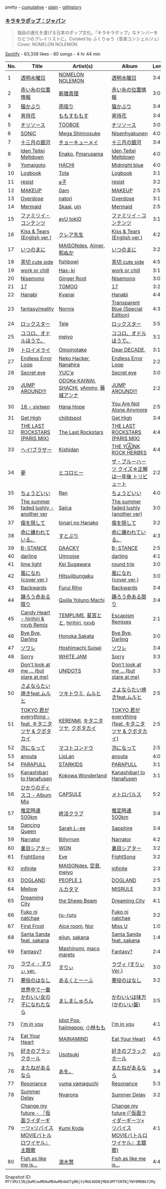 pretty - [cumulative](/playlists/cumulative/37i9dQZF1DWVlypmfyCIGr.md) - [plain](/playlists/plain/37i9dQZF1DWVlypmfyCIGr) - [githistory](https://github.githistory.xyz/mackorone/spotify-playlist-archive/blob/main/playlists/plain/37i9dQZF1DWVlypmfyCIGr)

### [キラキラポップ：ジャパン](https://open.spotify.com/playlist/37i9dQZF1DWVlypmfyCIGr)

> 独自の進化を遂げる日本のポップ文化。「キラキラポップ」なナンバーをひとつのプレイリストに。Curated by ふくりゅう（音楽コンシェルジュ）Cover: NOMELON NOLEMON

[Spotify](https://open.spotify.com/user/spotify) - 63,338 likes - 80 songs - 4 hr 44 min

| No. | Title | Artist(s) | Album | Length |
|---|---|---|---|---|
| 1 | [透明水曜日](https://open.spotify.com/track/11cHqGM2BiA75FwR5fLKvL) | [NOMELON NOLEMON](https://open.spotify.com/artist/3PRXdiVu8lUkeCKw4ZUX4B) | [透明水曜日](https://open.spotify.com/album/174wQBTQffHFDIoZi7RG1N) | 3:47 |
| 2 | [赤い糸の位置情報](https://open.spotify.com/track/3bKejTxIIH5JdkqZYJjwHP) | [新塘真理](https://open.spotify.com/artist/4zVYI9yNrr1SFPePXLdKgg) | [赤い糸の位置情報](https://open.spotify.com/album/1hoU4tb089tNGH3447CESi) | 3:05 |
| 3 | [猫かぶり](https://open.spotify.com/track/63YKp0qJprGUxgK5fl5bCz) | [雨宿り](https://open.spotify.com/artist/59BLjrTwyCqE9R4W1BovYK) | [猫かぶり](https://open.spotify.com/album/6dYJSeGgkI6kF3FeR8eapR) | 3:47 |
| 4 | [宵待花](https://open.spotify.com/track/4CjQk1sZGWFtObzzM5xZJi) | [ももすももす](https://open.spotify.com/artist/09xFgYi2WMH18mnuipigzN) | [宵待花](https://open.spotify.com/album/45lLNYMjahVEVOiDRrGcPe) | 3:49 |
| 5 | [チリソース](https://open.spotify.com/track/0puXMsnxiQiInzLWsAAdQo) | [TOOBOE](https://open.spotify.com/artist/0HZLpOSMHpalBlUnONhynN) | [チリソース](https://open.spotify.com/album/5dE8yVhNvFYkxVVMux6Kk9) | 3:04 |
| 6 | [SONiC](https://open.spotify.com/track/4f5YVTA1gjpVUQ8nW56qlJ) | [Mega Shinnosuke](https://open.spotify.com/artist/72owWXEwmyfKq3ajrajPAN) | [Nisenhyakunen](https://open.spotify.com/album/2CnyO0qAA0Cw2Otdtk0J2n) | 4:09 |
| 7 | [十三月の銀河](https://open.spotify.com/track/19R8lKats8O7XXFIu313tw) | [チョーキューメイ](https://open.spotify.com/artist/5ZFxExn8YICZm9JFo9dqTq) | [十三月の銀河](https://open.spotify.com/album/7u6Q2awmZfrVL1uIVIIVJ6) | 3:47 |
| 8 | [Iden Teitei Meltdown](https://open.spotify.com/track/3ChPJQvs0HvyNy7j3AbBzK) | [Enako](https://open.spotify.com/artist/0oC1SMfDzyyr7Tlzu2s63i), [Pmarusama](https://open.spotify.com/artist/7G6CzEvibsxpjfOIktMQEO) | [Iden Teitei Meltdown](https://open.spotify.com/album/2tCVHP4OBLBnz3bT7fz0G7) | 4:03 |
| 9 | [Yomaigoto](https://open.spotify.com/track/7xXSB4yb9b6DRxTrIdLpDJ) | [HACHI](https://open.spotify.com/artist/2ksMoRs5T9ErEe5H7gxv7C) | [Midnight blue](https://open.spotify.com/album/2bTfUWWhDsyehtTvaegNP6) | 4:07 |
| 10 | [Logbook](https://open.spotify.com/track/7Dm0vGq2EZnok8p2PQjkMH) | [Tota](https://open.spotify.com/artist/6RptmPevPKd4YVK1VRpK3F) | [Logbook](https://open.spotify.com/album/4XpPPretRm4hVnvBi3depc) | 3:17 |
| 11 | [resist](https://open.spotify.com/track/6khuTEUHWdsmBP0mq4OPUK) | [a子](https://open.spotify.com/artist/4ckGkK52pqm5j41Voz7lg4) | [resist](https://open.spotify.com/album/5Ra8mfJupN7wOuDJaCAdOi) | 3:26 |
| 12 | [MAKEUP](https://open.spotify.com/track/1rZR1s6E11pAsMjEJXz26m) | [0am](https://open.spotify.com/artist/5y1AqWocona4stBLsBw1UJ) | [MAKEUP](https://open.spotify.com/album/6pm0FkkNulaOjTU3MsVMu4) | 2:53 |
| 13 | [Overdose](https://open.spotify.com/track/2Dzzhb1oV5ckgOjWZLraIB) | [natori](https://open.spotify.com/artist/6WmXWHmfBMhupyIs8MSqtu) | [Overdose](https://open.spotify.com/album/1ieXthJ9zXRWqTU8ROAeJa) | 3:17 |
| 14 | [Mermaid](https://open.spotify.com/track/5KpPfyynOV0kCOaHXd5eeb) | [Skaai](https://open.spotify.com/artist/4L05lOQs0iZSVhrnnqS66E), [uin](https://open.spotify.com/artist/4QeHs1eoKjxJLPFOkgsNjw) | [Mermaid](https://open.spotify.com/album/5bmgJcXApczi08TVQGNR8F) | 2:54 |
| 15 | [ファミリイ・コンテンツ](https://open.spotify.com/track/67V5axrqkSQF6azx2GNAIj) | [ayU tokiO](https://open.spotify.com/artist/3hu4NDbJsdOALVe4K61lHE) | [ファミリイ・コンテンツ](https://open.spotify.com/album/7DWzRqtaOkiryJLcfVBo2m) | 3:17 |
| 16 | [Kiss & Tears \(English ver.\)](https://open.spotify.com/track/5PBKr0KjMP1E55K1yTZmWQ) | [クレア先生](https://open.spotify.com/artist/2UYorLBd8xM9DmDvneSN8V) | [Kiss & Tears \(English ver.\)](https://open.spotify.com/album/5DYtOuRDmco7yz0dcZf2ll) | 4:21 |
| 17 | [いつのまに](https://open.spotify.com/track/1VZMySTb2Sqs30c0FaO9H0) | [MAISONdes](https://open.spotify.com/artist/7LTiBdByoaUd329wCpmMcM), [Aimer](https://open.spotify.com/artist/0bAsR2unSRpn6BQPEnNlZm), [和ぬか](https://open.spotify.com/artist/6LesPuO1nhgJ2acJ4MjyBI) | [いつのまに](https://open.spotify.com/album/6fWI3YkfSUUL5QY1yfTDyB) | 3:28 |
| 18 | [茶切 cute side](https://open.spotify.com/track/2T687EjxU6Y55bBuNytiU9) | [fishbowl](https://open.spotify.com/artist/1nyeiKFHnbe9QsI8bOjGK5) | [茶切 cute side](https://open.spotify.com/album/3huDT0W6f2nmxKg5oPiZpi) | 4:56 |
| 19 | [work or chill](https://open.spotify.com/track/0QVVheKTQKBS8HGGsmNPa0) | [Has\-ki](https://open.spotify.com/artist/7pvleOZtwMfQPOkZ57czSA) | [work or chill](https://open.spotify.com/album/7h4sO9cTXIusK6yRn7BjxV) | 3:13 |
| 20 | [Nisemono](https://open.spotify.com/track/2pKk2VK9uSKfAq9rtDPJef) | [Ginger Root](https://open.spotify.com/artist/4UAW69682T7N0wrABUhqx0) | [Nisemono](https://open.spotify.com/album/7taDp3ENsj9voOAwVQ36PQ) | 3:01 |
| 21 | [17](https://open.spotify.com/track/4y5UUkODpbevMCHrWtLsXw) | [TOMOO](https://open.spotify.com/artist/6rm1uaZjykvKCobTzRPs35) | [17](https://open.spotify.com/album/4l3yoe3ghzhvn56iH4lT2Q) | 3:22 |
| 22 | [Hanabi](https://open.spotify.com/track/0jvIT6Y6Pioojp6zbWPwDg) | [Kyanai](https://open.spotify.com/artist/42ogLtXLVjZryRz9j1zvOm) | [Hanabi](https://open.spotify.com/album/2jN410OU5XoYoQ1DqF9f7K) | 4:43 |
| 23 | [fantasy/reality](https://open.spotify.com/track/0YhTBivh9612tbzoHBs1xs) | [Nornis](https://open.spotify.com/artist/4A1SkseOGbsBI0Q71vdTGx) | [Transparent Blue \(Special Edition\)](https://open.spotify.com/album/5XMHA1jR2yQKVbg46fLcWS) | 4:34 |
| 24 | [ロックスター](https://open.spotify.com/track/52G3NGUareSbVOKplhjTeF) | [Tele](https://open.spotify.com/artist/2DesRdo7rppo0VC8cR3vsf) | [ロックスター](https://open.spotify.com/album/3fR1I5UaWbiYzqNdSuEz3w) | 3:59 |
| 25 | [ココロ、オドルほうで。](https://open.spotify.com/track/3MKxwNgUa4FgU0cKBQSd9W) | [meiyo](https://open.spotify.com/artist/6ggtLFRSvZsS61lbxLujd9) | [ココロ、オドルほうで。](https://open.spotify.com/album/5ISBD7UVkovU4Hssok3i82) | 3:11 |
| 26 | [トロイメライ](https://open.spotify.com/track/3ilHK59gf2Rmw1QHr6bdnI) | [Omoinotake](https://open.spotify.com/artist/63ylN6WBUUxxMsySiDmr0B) | [Dear DECADE,](https://open.spotify.com/album/2Q7v2wgfYIuZ2JoPa3Puhr) | 3:12 |
| 27 | [Endless Error Loop](https://open.spotify.com/track/3xI52ha4Ag5o78QqwelqCa) | [Neko Hacker](https://open.spotify.com/artist/2aQ9IoRPwXEhhBVj4wbS46), [Nanahira](https://open.spotify.com/artist/0bkkiFN0ghGl4j9aLi3oQx) | [Endless Error Loop](https://open.spotify.com/album/6rUl03lRJOSYK9wWVVizAY) | 2:23 |
| 28 | [Secret eve](https://open.spotify.com/track/3KQ2B0Jdq8PKcW39waajw3) | [YUC'e](https://open.spotify.com/artist/0jP8a2o9Mw5qYoUz1SnQ2A) | [Secret eve](https://open.spotify.com/album/3Iocwv8gZ201XV0bhpt4io) | 3:08 |
| 29 | [JUMP AROUND!!!](https://open.spotify.com/track/7MKxz4nq4BIOXTtUTcH9Dg) | [ODOKe KAIWAI](https://open.spotify.com/artist/1Rri672GeKLDX6hKZmgD9r), [SHACHI](https://open.spotify.com/artist/7cbMeZ6uWpXjamJTYM5KFy), [yAmmy](https://open.spotify.com/artist/7CzfV6xtLAposyHU4l2vlf), [藤城アンナ](https://open.spotify.com/artist/0l6K2KUMZbbFPb1Tqqrsu9) | [JUMP AROUND!!!](https://open.spotify.com/album/1C1ilGfTVpk13JcbJmJnYI) | 2:25 |
| 30 | [16 \- sixteen](https://open.spotify.com/track/6s6cQSiSyyFGj176Jqq2dX) | [Hana Hope](https://open.spotify.com/artist/0HRps5F3fAsPL6QmFCdK7a) | [You Are Not Alone Anymore](https://open.spotify.com/album/6TwmINkXT8y2QbmqxVVSGi) | 2:50 |
| 31 | [Get High](https://open.spotify.com/track/4dvDMK8wf5iHucQrjEEgDB) | [chilldspot](https://open.spotify.com/artist/4uJKSLGvdvinobijrcfKw4) | [Get High](https://open.spotify.com/album/1vyUAdY2zcg4r5ZwIdBNaK) | 3:40 |
| 32 | [THE LAST ROCKSTARS \(PARIS MIX\)](https://open.spotify.com/track/3V3BVSPAsXD3keTsZTXF4k) | [The Last Rockstars](https://open.spotify.com/artist/4tCAdCQzODk8RI5LvTfujz) | [THE LAST ROCKSTARS \(PARIS MIX\)](https://open.spotify.com/album/4tofpZnaMxN2eFbS6aBBor) | 4:45 |
| 33 | [ヘイ!ブラザー](https://open.spotify.com/track/0zri5kAiX5cxcNRqGpwy6a) | [Kishidan](https://open.spotify.com/artist/58WqD0AmJH03qw4AUN00Yx) | [THE YⒶNK ROCK HERØES](https://open.spotify.com/album/60pDYcWPB5rLvI1tB8Y7RS) | 4:42 |
| 34 | [夢](https://open.spotify.com/track/4itWa5kt1sSkMU4gwYPuHo) | [ヒコロヒー](https://open.spotify.com/artist/67pha0Odoyia6xh1sEQ6xj) | [ザ・ブルーハーツ クイズ☆正解は一年後 トリビュート](https://open.spotify.com/album/20vHAimeV1BmkZqw9eWsnm) | 2:27 |
| 35 | [ちょうどいい](https://open.spotify.com/track/2RQtBIL9AwbRPg3fRsD2Gh) | [Ran](https://open.spotify.com/artist/79b158VP6p9yoQpqIqU4UR) | [ちょうどいい](https://open.spotify.com/album/2qeEeymaJkft95IGi3p0ii) | 4:01 |
| 36 | [The summer faded lushly \- another ver](https://open.spotify.com/track/67DFjdK8kM3J5b3qhgiFxN) | [Saica](https://open.spotify.com/artist/7qEEzVU8qrl6cgQypPkvK5) | [The summer faded lushly \(another ver\)](https://open.spotify.com/album/0kcARmveWTR7r9yHAQwLPq) | 3:06 |
| 37 | [傷を隠して](https://open.spotify.com/track/5XwZ7M00FqgFD0Azt6j1yk) | [tonari no Hanako](https://open.spotify.com/artist/3p7Un86kbW52HgEPeoyl26) | [傷を隠して](https://open.spotify.com/album/25ql0IyC2mBvFNFXQsKB74) | 3:20 |
| 38 | [命に嫌われている。](https://open.spotify.com/track/2YR204UjdOQYl101cyGvgl) | [すとぷり](https://open.spotify.com/artist/2i0kSiF991uhqOBfdKfB24) | [命に嫌われている。](https://open.spotify.com/album/3M0ACEIssocfQR41cW5J39) | 4:31 |
| 39 | [B\-STANCE](https://open.spotify.com/track/7E3VAqyzHPXBfiLZpstM7m) | [DAACKY](https://open.spotify.com/artist/2zh5z1RyMTSbHORVP4oD1t) | [B\-STANCE](https://open.spotify.com/album/5Rs1514dfz2g2Y3gleRHK6) | 2:50 |
| 40 | [darling](https://open.spotify.com/track/3o4rXldN4X1i9EygWMHfCt) | [Umnoise](https://open.spotify.com/artist/6mfqMKlmKZSjVBITWTT4Y7) | [darling](https://open.spotify.com/album/2FRdqWkvPJpp9r3pJbHffX) | 4:13 |
| 41 | [lime light](https://open.spotify.com/track/0piFojMx2tRk1Uk5vCNqpT) | [Kei Sugawara](https://open.spotify.com/artist/7xlTOxmnztZVNgoPlMV6YS) | [round trip](https://open.spotify.com/album/0FtqmB9RvzPiBApNH4MPrt) | 3:09 |
| 42 | [風になれ \(cover ver.\)](https://open.spotify.com/track/4OQJYn73HxvQFQw9HgR50e) | [Hitsujibungaku](https://open.spotify.com/artist/6S8w5rLsEwjN21jQeRES0n) | [風になれ \(cover ver.\)](https://open.spotify.com/album/76uNTXz2UEwwkdNMfGs8Py) | 3:06 |
| 43 | [Backwards](https://open.spotify.com/track/1Z9bAkibAZQoHq7qRLySBu) | [Furui Riho](https://open.spotify.com/artist/6OgsusVzVrkzCvbXpv6GWh) | [Backwards](https://open.spotify.com/album/0AV6Vc6dnstWAOJpRnN25V) | 3:43 |
| 44 | [踊ろう命ある限り](https://open.spotify.com/track/3iODGH9tZZ7vrjXzvoQ3aE) | [Qujila Yoluno Machi](https://open.spotify.com/artist/3hdtbNgPSlPKcE082xdCMq) | [踊ろう命ある限り](https://open.spotify.com/album/4VUlJEGhVA4qa5vAuH625w) | 3:42 |
| 45 | [Candy Heart \- hirihiri & nxvb Remix](https://open.spotify.com/track/15uU42a9ZypU0vNSv6FgqI) | [TEMPLIME](https://open.spotify.com/artist/55ci5kA4LZrGVdJRbIe6E6), [星宮とと](https://open.spotify.com/artist/2gLRAkIfasw2ydt1omK41j), [hirihiri](https://open.spotify.com/artist/4sJMzQ4brQQcRxc5LGyai1), [nxvb](https://open.spotify.com/artist/2L3NIpe4iaKUCzJ76kmHuQ) | [Escapism Remixes](https://open.spotify.com/album/2YV8QbJTptbWtc43ebgfh1) | 2:18 |
| 46 | [Bye Bye, Darling](https://open.spotify.com/track/1g3rso6YLqWe7xq5RUrDSF) | [Honoka Sakata](https://open.spotify.com/artist/1OzmHKtjxdJ4yU0GKaROVE) | [Bye Bye, Darling](https://open.spotify.com/album/5OENsmUtkrU5YFJIkxYhcW) | 3:07 |
| 47 | [ソワレ](https://open.spotify.com/track/7dbAKZNlWhIdmmINkHeKL7) | [Hoshimachi Suisei](https://open.spotify.com/artist/726WiFmWkohzodUxK3XjHX) | [ソワレ](https://open.spotify.com/album/7mLp1yLUJdrWyHWmvCTUCz) | 3:48 |
| 48 | [Sorry](https://open.spotify.com/track/5fryclC3ZpjXGJAdNix2uZ) | [WHITE JAM](https://open.spotify.com/artist/4F0WbuD4S82qZOkTYbsUxJ) | [Sorry](https://open.spotify.com/album/384Wf9eVJVou8CpcxkgGID) | 3:39 |
| 49 | [Don't look at me ..\. \(but stare at me\)](https://open.spotify.com/track/4HtQwv2GQxntfh5JscAgrN) | [UNIDOTS](https://open.spotify.com/artist/2uByNuOCgzpdf1JOf1M3LZ) | [Don't look at me ..\. \(but stare at me\)](https://open.spotify.com/album/6PUr351rJFnKmkSGyqEZ3G) | 3:39 |
| 50 | [さよならたい焼きfeat.ムルヒ](https://open.spotify.com/track/6vdzq93WXxRnHriXUJNXZD) | [ツキトウミ](https://open.spotify.com/artist/2TKLxxYOUzuhOTtrV2FJZ1), [ムルヒ](https://open.spotify.com/artist/02EN9MWE8AjB90BIWLSgBV) | [さよならたい焼きfeat.ムルヒ](https://open.spotify.com/album/26CfxLbGAP7j142YxHcEOv) | 2:50 |
| 51 | [TOKYO 君が everything \- feat\. キタニタツヤ & クボタカイ](https://open.spotify.com/track/0iC4d10uX5NPpcotr51GQA) | [KERENMI](https://open.spotify.com/artist/2vieV6ozoaMtYS6QsuScfn), [キタニタツヤ](https://open.spotify.com/artist/7mvhRvEAHiCTQHUnH7fgnv), [クボタカイ](https://open.spotify.com/artist/5EJLnVcAkYmFNREfSOI9An) | [TOKYO 君が everything \(feat\. キタニタツヤ & クボタカイ\)](https://open.spotify.com/album/2ssv4fZvq766wPo0aJ7HSV) | 2:59 |
| 52 | [泡になって](https://open.spotify.com/track/4Njx4d2Nfiyg3mf93Kd4v1) | [マコトコンドウ](https://open.spotify.com/artist/5LGNw6Zr6yaFM9px1QiTwc) | [泡になって](https://open.spotify.com/album/0KJq1grXTKe8BRVo60IZuA) | 2:51 |
| 53 | [anouta](https://open.spotify.com/track/2y1jSEIYniA9WzwvYQSjmQ) | [LioLan](https://open.spotify.com/artist/0cOeltjiLyEirwTTtaah11) | [anouta](https://open.spotify.com/album/1RDsgjBrarEyz9GRMjreLp) | 4:08 |
| 54 | [PARAPULL](https://open.spotify.com/track/21M8bkV88dUvFStPFEqgkM) | [STARKIDS](https://open.spotify.com/artist/4QMLZWebJZrhxGZsvctR4x) | [PARAPULL](https://open.spotify.com/album/3Is1se3mpWECbev5oaG0mP) | 3:18 |
| 55 | [Kanashibari to Hanafusen](https://open.spotify.com/track/1EWrRjeSrEFxGTNlbhQ1NU) | [Kokowa,Wonderland](https://open.spotify.com/artist/3zU3ArUN8RyVugrzFv760M) | [Kanashibari to Hanafusen](https://open.spotify.com/album/7DQNk8ByOKeM8OIe6k3P0U) | 3:18 |
| 56 | [ひかりのディスコ \- Album Mix](https://open.spotify.com/track/0wdSh6GJyK5AzeVTn1i8Zy) | [CAPSULE](https://open.spotify.com/artist/61KJdJU38zrAW4c3PI9C9N) | [メトロパルス](https://open.spotify.com/album/180vwCyLRoHCw1IsusDz3s) | 5:23 |
| 57 | [推定時速500km](https://open.spotify.com/track/3KmiXmaCe7JpEFI13lkP0A) | [終活クラブ](https://open.spotify.com/artist/3R2FK3WS1nBCJuaerq98Ra) | [推定時速500km](https://open.spotify.com/album/4uJ0WXLPDsQEpOC56BoMpU) | 3:40 |
| 58 | [Dancing Queen](https://open.spotify.com/track/0syCxOpzJnePlpFVPJDuhW) | [Sarah L\-ee](https://open.spotify.com/artist/0tE6axpcNJvMTeQQj3tgcX) | [Sapphire](https://open.spotify.com/album/67mtnteyEJ4wxiPhEYkPAB) | 3:41 |
| 59 | [Narrator](https://open.spotify.com/track/0zOWnG299pfQHjk2Tce0ri) | [Billyrrom](https://open.spotify.com/artist/7our8lu1Vk9CLnFEu3JEbc) | [Narrator](https://open.spotify.com/album/5omG3PWEuLsXaqwtg9cw6G) | 4:28 |
| 60 | [裏目シアター](https://open.spotify.com/track/6uNbvR25P2N6UJuIu1QKJ5) | [WON](https://open.spotify.com/artist/1w5kguKKWpMp9eoEVUQrbf) | [裏目シアター](https://open.spotify.com/album/1MOP0YFjTGeGkamOxZE01Z) | 3:21 |
| 61 | [FightSong](https://open.spotify.com/track/37vujUbX37xoBmwoddMYck) | [Eve](https://open.spotify.com/artist/58oPVy7oihAEXE0Ott6JOf) | [FightSong](https://open.spotify.com/album/6rpUs50OKVNUGDDusbHvET) | 3:28 |
| 62 | [infinite](https://open.spotify.com/track/4ydXZZ1E7YybDo7rP64Gp3) | [MAISONdes](https://open.spotify.com/artist/7LTiBdByoaUd329wCpmMcM), [空音](https://open.spotify.com/artist/3rTxb36W3M1BCxx00iiwMU), [meiyo](https://open.spotify.com/artist/6ggtLFRSvZsS61lbxLujd9) | [infinite](https://open.spotify.com/album/7mu30DLJheyS31WvgkxyMJ) | 2:36 |
| 63 | [DOGLAND](https://open.spotify.com/track/6CMjaUiyl7WLPop2AoLbn6) | [PEOPLE 1](https://open.spotify.com/artist/2llRPLPOCvnAiUozItvPsU) | [DOGLAND](https://open.spotify.com/album/0yx19Klp8J1JyYES4KB426) | 2:55 |
| 64 | [Mellow](https://open.spotify.com/track/7FJUdewhvbzCdtUmN7Q7dJ) | [ルカタマ](https://open.spotify.com/artist/3yRRZpeukB0ZCxB6KXkNyH) | [MISRULE](https://open.spotify.com/album/6WuArNWEHAz7SjtcVdF9Xc) | 3:36 |
| 65 | [Dreaming City](https://open.spotify.com/track/6Jhve5OMuPdNv6G2RjFYZW) | [the Sheep Beam](https://open.spotify.com/artist/1LVCYP6CnLCX1LEkq2A1Yp) | [Dreaming City](https://open.spotify.com/album/1aV9k22iB38FuA2Mt5R1lY) | 4:11 |
| 66 | [Fuko ni natchae](https://open.spotify.com/track/6njNinAZ14PDNWBfslgUfm) | [ru\-ruru](https://open.spotify.com/artist/2MlCPbY5zQmj8Bxivmptc6) | [Fuko ni natchae](https://open.spotify.com/album/0aejBzGzoIzKuAhGVetdcT) | 3:27 |
| 67 | [First Frost](https://open.spotify.com/track/0Wmfac7rtkNLTgrIB5f6dY) | [Aice room](https://open.spotify.com/artist/1ALuROjCqY0flaCOTKJ1OR), [Nor](https://open.spotify.com/artist/3wzLoR43XSiPV1smicPd8p) | [Miss U](https://open.spotify.com/album/2fd5yc38PjMcqeRHRxJ5Xx) | 1:08 |
| 68 | [Santa Sanda feat\. sakana](https://open.spotify.com/track/4kcSOSmlQA1ls7nCM4XdZO) | [eijun](https://open.spotify.com/artist/3fZEXtz36reclpIaZpu1Bx), [sakana](https://open.spotify.com/artist/7ynWqUtYVEl1GOhC4LmsT9) | [Santa Sanda feat\. sakana](https://open.spotify.com/album/0yVFwp3OCNbLZ8uZrkWkku) | 1:47 |
| 69 | [Fantasy?](https://open.spotify.com/track/72mODJoqLZrICfYt7htEOx) | [Mashinomi](https://open.spotify.com/artist/38ekEKl28kPuKUoQqSFlKi), [maco marets](https://open.spotify.com/artist/5DbBdSGEbUynwuApR95Bfi) | [Fantasy?](https://open.spotify.com/album/7KZJJ63n9kwUAnzttLIkhC) | 2:48 |
| 70 | [ラヴィ \- すりぃ ver.](https://open.spotify.com/track/4KFPgXmv9DaAOud3uEp9bJ) | [すりぃ](https://open.spotify.com/artist/29XdcKZcwr9ikcmxud5UEa) | [ラヴィ \(すりぃ Ver.\)](https://open.spotify.com/album/3ZFcnCHeDpf7W65zhyuGBM) | 3:00 |
| 71 | [悪役のはなし](https://open.spotify.com/track/5Pem1B63fMtaxZonslKJZN) | [あるくとーーふ](https://open.spotify.com/artist/5MWrOG9C4xK1wPeH6Wk36W) | [悪役のはなし](https://open.spotify.com/album/4OXm75F4V2I0XVGcxYsvHZ) | 3:23 |
| 72 | [世界中で一番かわいい女の子になれたなら](https://open.spotify.com/track/4UpTb8uwZYrai7mtK5pucu) | [ましましゅろん](https://open.spotify.com/artist/5lqKr5qWmBecJvQQuhr84c) | [かわいいは味方\(かわいい盤\)](https://open.spotify.com/album/5TwPNy0WfT1KvHTpxhP0YZ) | 3:50 |
| 73 | [I'm in you](https://open.spotify.com/track/68UAX2EeAnmsaXB4jT00jr) | [Idiot Pop](https://open.spotify.com/artist/6t8D7bjh5Tk8aGBeSJ4RoP), [hajimepop](https://open.spotify.com/artist/4jBNro44OdvyeuZfvdof8w), [小林もも](https://open.spotify.com/artist/20OhrRKFeJHwxibO75gghF) | [I'm in you](https://open.spotify.com/album/27FR0VuIt6SkyPrVDMg5HB) | 4:19 |
| 74 | [Eat Your Heart](https://open.spotify.com/track/4p8AojfjNpQ1GzJIknTxmR) | [MAINAMIND](https://open.spotify.com/artist/0Wb9L1Td4VaESjo37vN9z4) | [Eat Your Heart](https://open.spotify.com/album/4zU5G3UzUOngy3WQlsqYtH) | 4:50 |
| 75 | [好きのブラックホール](https://open.spotify.com/track/5DlKOvh9iHKQ9kgafIm1lw) | [Usotsuki](https://open.spotify.com/artist/4HijwY5cSVJWGk3LxPka6q) | [好きのブラックホール](https://open.spotify.com/album/1cLGuSlRw2xT8snPD2elcM) | 4:06 |
| 76 | [またねがあるなら](https://open.spotify.com/track/2ewfju55eHHD0cfZR8Qvf6) | [あを。](https://open.spotify.com/artist/3vtV5ZBgbq99AAJicqpv7p) | [またねがあるなら](https://open.spotify.com/album/4K2djLu5OF7P8OAPS3H8pl) | 3:46 |
| 77 | [Resonance](https://open.spotify.com/track/5i7jFc90XNuTFfDNIhyfhw) | [yuma yamaguchi](https://open.spotify.com/artist/4k0moLthcxudxdBCI3SUb8) | [Resonance](https://open.spotify.com/album/51Y9W3uAwSwbeO8WWPgyiz) | 5:35 |
| 78 | [Summer Delay](https://open.spotify.com/track/3LSLB7f0pixEq5wGbVD2pa) | [Nyarons](https://open.spotify.com/artist/4L5K9BR3qaZQw8QAoMBUta) | [Summer Delay](https://open.spotify.com/album/6OTKAVzQy6q6ni0NHronxe) | 3:28 |
| 79 | [Change my future \- 『仮面ライダーギーツ×リバイス MOVIEバトルロワイヤル』主題歌](https://open.spotify.com/track/0EqJxTa17RgujcNET5uIvz) | [Kumi Koda](https://open.spotify.com/artist/2mGYHril2LuZodRtTX06BC) | [Change my future \(『仮面ライダーギーツ×リバイス MOVIEバトルロワイヤル』主題歌\)](https://open.spotify.com/album/0denY30U0VQUrwsRuybua0) | 4:13 |
| 80 | [Fish as like me is…](https://open.spotify.com/track/4psCqj4hKxuY12kZwmZBGC) | [湯木慧](https://open.spotify.com/artist/6CLuhpHEjf2V9eTf0yAYUr) | [Fish as like me is…](https://open.spotify.com/album/51s7qOmng4KEPZCjkRgNXn) | 4:46 |

Snapshot ID: `MTY3MzI3NjQwMCwwMDAwMDAwMDdmOTg0NjViMmE4ODBjMDA1MTY5NTBjYWY0MDBkY2My`
